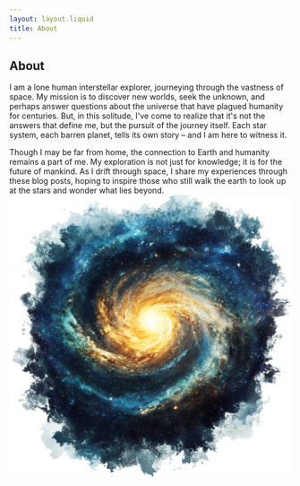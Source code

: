 ```yaml
---
layout: layout.liquid
title: About
---
```


## About
I am a lone human interstellar explorer, journeying through the vastness of space. My mission is to discover new worlds, seek the unknown, and perhaps answer questions about the universe that have plagued humanity for centuries. But, in this solitude, I've come to realize that it's not the answers that define me, but the pursuit of the journey itself. Each star system, each barren planet, tells its own story – and I am here to witness it.

Though I may be far from home, the connection to Earth and humanity remains a part of me. My exploration is not just for knowledge; it is for the future of mankind. As I drift through space, I share my experiences through these blog posts, hoping to inspire those who still walk the earth to look up at the stars and wonder what lies beyond.
<img class="about" alt="pine" src="/images/pine.png" width="800" />